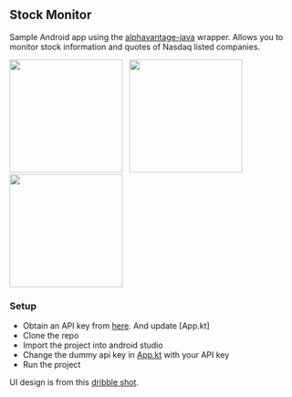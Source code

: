 ## Stock Monitor
Sample Android app using the [alphavantage-java] wrapper. Allows you to monitor stock information and quotes of Nasdaq listed companies.

[alphavantage-java]: https://github.com/crazzyghost/alphavantage-java
[dribbble shot]: https://dribbble.com/shots/13984810-Stock-Monitor

<p>
<img src="https://www.dropbox.com/s/2e6nw1zpake0n7i/Screenshot_20201117-222403_Stock_Monitor.jpg?raw=1" width="198"/>&nbsp;&nbsp;&nbsp;<img src="https://www.dropbox.com/s/33wqkpszu7g2d44/Screenshot_20201117-222418_Stock_Monitor.jpg?raw=1" width="198"/>&nbsp;&nbsp;&nbsp;<img src="https://www.dropbox.com/s/nfzf22cis8ewlc4/Screenshot_20201117-222430_Stock_Monitor.jpg?raw=1" width="198"/>
</p>

### Setup
- Obtain an API key from [here](https://www.alphavantage.co/support/#api-key). And update [App.kt]
- Clone the repo
- Import the project into android studio
- Change the dummy api key in [App.kt](https://github.com/crazzyghost/stockmonitor/blob/master/app/src/main/java/com/crazzyghost/stockmonitor/app/App.kt) with your API key
- Run the project


UI design is from this  [dribble shot].

[alphavantage-java]: https://github.com/crazzyghost/alphavantage-java
[dribble shot]: https://dribbble.com/shots/13984810-Stock-Monitor